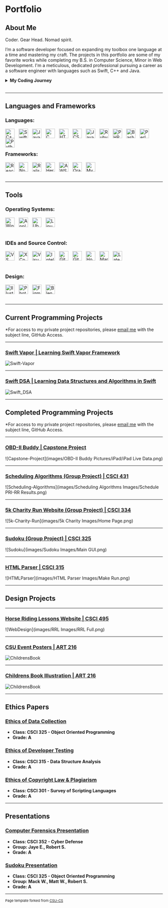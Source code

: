 Portfolio
=========

## About Me

Coder. Gear Head. Nomad spirit.
<p>
	I’m a software developer focused on expanding my toolbox one language at a time and mastering my craft. The projects in this portfolio are some of my favorite works while completing my B.S. in Computer Science, Minor in Web Development. I'm a meticulous, dedicated professional pursuing a career as a software engineer with languages such as Swift, C++ and Java.
</p>

<details>
	<summary>
		<b>
			My Coding Journey
		</b>
	</summary>
	<p>
		&emsp;&emsp;I started my coding journey as a Computer Science student with a passion to learn everything I could about making programs that would be useful. Since I use an iPhone, I wanted to teach myself iOS development with a dream to build my own app. Having a background as a mechanic, I chose to make an OBD-II application to bring together my love of vehicles and the technologies I have been learning throughout my education. I enjoy programming in C++ and Java, but have also grown to enjoy using Swift and SwiftUI specifically for Apple devices. I hope to continue growing my developer skill as a whole, as well as become more proficient in iOS, iPadOS, and macOS development. My next side projects will be learning Fullstack Development in Swift with Vapor, and embedded Swift programming.
	</p>
</details><br/>

---
## Languages and Frameworks

### Languages:

<img align="left" alt="C++" width="30px" style="padding-right:10px;" src="https://cdn.jsdelivr.net/gh/devicons/devicon/icons/cplusplus/cplusplus-original.svg" />
<img align="left" alt="Swift" width="30px" style="padding-right:10px;" src="https://cdn.jsdelivr.net/gh/devicons/devicon/icons/swift/swift-original.svg" />
<img align="left" alt="Java" width="30px" style="padding-right:10px;" src="https://cdn.jsdelivr.net/gh/devicons/devicon/icons/java/java-original.svg"/>
<img align="left" alt="C" width="30px" style="padding-right:10px;" src="https://cdn.jsdelivr.net/gh/devicons/devicon/icons/c/c-original.svg" />
<img align="left" alt="HTML" width="30px" style="padding-right:10px;" src="https://cdn.jsdelivr.net/gh/devicons/devicon/icons/html5/html5-plain.svg" />
<img align="left" alt="CSS" width="30px" style="padding-right:10px;" src="https://cdn.jsdelivr.net/gh/devicons/devicon/icons/css3/css3-plain.svg" />
<img align="left" alt="JavaScript" width="30px" style="padding-right:10px;" src="https://cdn.jsdelivr.net/gh/devicons/devicon/icons/javascript/javascript-plain.svg" />
<img align="left" alt="Ruby" width="30px" style="padding-right:10px;" src="https://cdn.jsdelivr.net/gh/devicons/devicon/icons/ruby/ruby-plain.svg" />
<img align="left" alt="PHP" width="30px" style="padding-right:10px;" src="https://cdn.jsdelivr.net/gh/devicons/devicon/icons/php/php-plain.svg" />
<img align="left" alt="Bash" width="30px" style="padding-right:10px;" src="https://cdn.jsdelivr.net/gh/devicons/devicon/icons/bash/bash-original.svg" />
<img align="left" alt="Perl" width="30px" style="padding-right:10px;" src="https://cdn.jsdelivr.net/gh/devicons/devicon/icons/perl/perl-original.svg" />
<img align="left" alt="Python" width="30px" style="padding-right:10px;" src="https://cdn.jsdelivr.net/gh/devicons/devicon/icons/python/python-original.svg" />
<br/>
<p>&nbsp;</p>

### Frameworks:

<img align="left" alt="React" width="30px" style="padding-right:10px;" src="https://cdn.jsdelivr.net/gh/devicons/devicon/icons/react/react-original.svg" />
<img align="left" alt="NodeJS" width="30px" style="padding-right:10px;" src="https://cdn.jsdelivr.net/gh/devicons/devicon/icons/nodejs/nodejs-original.svg" />
<img align="left" alt="Rails" width="30px" style="padding-right:10px;" src="https://cdn.jsdelivr.net/gh/devicons/devicon/icons/rails/rails-plain-wordmark.svg" />
<img align="left" alt="Heroku" width="30px" style="padding-right:10px;" src="https://cdn.jsdelivr.net/gh/devicons/devicon/icons/heroku/heroku-plain.svg" />
<img align="left" alt="AWS" width="30px" style="padding-right:10px;" src="https://cdn.jsdelivr.net/gh/devicons/devicon@latest/icons/amazonwebservices/amazonwebservices-original-wordmark.svg" />
<img align="left" alt="Oracle" width="30px" style="padding-right:10px;" src="https://cdn.jsdelivr.net/gh/devicons/devicon/icons/oracle/oracle-original.svg" />
<img align="left" alt="MySQL" width="30px" style="padding-right:10px;" src="https://cdn.jsdelivr.net/gh/devicons/devicon/icons/mysql/mysql-original.svg" />
<br/>
<p>&nbsp;</p>

---

## Tools

### Operating Systems:
<img align="left" alt="Windows" width="30px" style="padding-right:10px;" src="https://cdn.jsdelivr.net/gh/devicons/devicon/icons/windows8/windows8-original.svg" />
<img align="left" alt="Apple" width="30px" style="padding-right:10px;" src="https://cdn.jsdelivr.net/gh/devicons/devicon/icons/apple/apple-original.svg" />
<img align="left" alt="Ubuntu" width="30px" style="padding-right:10px;" src="https://cdn.jsdelivr.net/gh/devicons/devicon@latest/icons/ubuntu/ubuntu-original.svg" />
<img align="left" alt="Linux" width="30px" style="padding-right:10px;" src="https://cdn.jsdelivr.net/gh/devicons/devicon/icons/linux/linux-original.svg" />
<br/>
<p>&nbsp;</p>

### IDEs and Source Control:
<img align="left" alt="VS Code" width="30px" style="padding-right:10px;" src="https://cdn.jsdelivr.net/gh/devicons/devicon/icons/vscode/vscode-original.svg" />
<img align="left" alt="XCode" width="30px" style="padding-right:10px;" src="https://cdn.jsdelivr.net/gh/devicons/devicon/icons/xcode/xcode-original.svg" />
<img align="left" alt="Visual Studio" width="30px" style="padding-right:10px;" src="https://cdn.jsdelivr.net/gh/devicons/devicon/icons/visualstudio/visualstudio-plain.svg" />
<img align="left" alt="Intellij" width="30px" style="padding-right:10px;" src="https://cdn.jsdelivr.net/gh/devicons/devicon/icons/intellij/intellij-original.svg" />
<img align="left" alt="Git" width="30px" style="padding-right:10px;" src="https://cdn.jsdelivr.net/gh/devicons/devicon/icons/git/git-original.svg" />
<img align="left" alt="GitHub" width="30px" style="padding-right:10px;" src="https://cdn.jsdelivr.net/gh/devicons/devicon/icons/github/github-original.svg" />
<img align="left" alt="Homebrew" width="30px" style="padding-right:10px;" src="https://cdn.jsdelivr.net/gh/devicons/devicon@latest/icons/homebrew/homebrew-original.svg" />
<img align="left" alt="Markdown" width="30px" style="padding-right:10px;" src="https://cdn.jsdelivr.net/gh/devicons/devicon/icons/markdown/markdown-original.svg" />
<img align="left" alt="Latex" width="30px" style="padding-right:10px;" src="https://cdn.jsdelivr.net/gh/devicons/devicon/icons/latex/latex-original.svg" />
<br/>
<p>&nbsp;</p>

### Design:
<img align="left" alt="Illustrator" width="30px" style="padding-right:10px;" src="https://cdn.jsdelivr.net/gh/devicons/devicon@latest/icons/illustrator/illustrator-plain.svg" />
<img align="left" alt="Photoshop" width="30px" style="padding-right:10px;" src="https://cdn.jsdelivr.net/gh/devicons/devicon@latest/icons/photoshop/photoshop-original.svg" />
<img align="left" alt="Figma" width="30px" style="padding-right:10px;" src="https://cdn.jsdelivr.net/gh/devicons/devicon/icons/figma/figma-original.svg" />
<img align="left" alt="Blender" width="30px" style="padding-right:10px;" src="https://cdn.jsdelivr.net/gh/devicons/devicon@latest/icons/blender/blender-original.svg" />
<br/>
<p>&nbsp;</p>

---
## Current Programming Projects

*For access to my private project repositories, please [email me](mailto:rbsquires@csustudent.net?subject=GitHub%20Access) with the subject line, GitHub Access.

---
### [Swift Vapor | Learning Swift Vapor Framework](swiftVapor)

![Swift-Vapor](images/SwiftVapor/SwiftVapor.png)

---
### [Swift DSA | Learning Data Structures and Algorithms in Swift](swiftDSA)

![Swift_DSA](images/SwiftDSA/SwiftDSA.png)

---
## Completed Programming Projects

*For access to my private project repositories, please [email me](mailto:rbsquires@csustudent.net?subject=GitHub%20Access) with the subject line, GitHub Access.

---
### [OBD-II Buddy | Capstone Project](capstone)

![Capstone-Project](images/OBD-II Buddy Pictures/iPad/iPad Live Data.png)

---
### [Scheduling Algorithms (Group Project) | CSCI 431](project4)

![Scheduling-Algorithms](images/Scheduling Algorithms Images/Schedule PRI-RR Results.png)

---
### [5k Charity Run Website (Group Project) | CSCI 334](project3)

![5k-Charity-Run](images/5k Charity Images/Home Page.png)

---
### [Sudoku (Group Project) | CSCI 325](project2)

![Sudoku](images/Sudoku Images/Main GUI.png)

---
### [HTML Parser | CSCI 315](project1)

![HTMLParser](images/HTML Parser Images/Make Run.png)

---
## Design Projects

---

### [Horse Riding Lessons Website | CSCI 495](webdesign)

![WebDesign](images/RRL Images/RRL Full.png)

---

### [CSU Event Posters | ART 216](finaldesign)

![ChildrensBook](images/Design/Final1.png)

---

### [Childrens Book Illustration | ART 216](design1)

![ChildrensBook](images/Design/AdventuresOfBandit.png)

---


Ethics Papers
-------------

### <a href="pdf/CSCI 325 - Ethics Paper - Robert Squires.pdf" target="_blank">Ethics of Data Collection</a>

-   **Class: CSCI 325 - Object Oriented Programming** 
-   **Grade: A**

### <a href="pdf/CSCI 315 - Ethics Paper - Robert Squires.pdf" target="_blank">Ethics of Developer Testing</a>

-   **Class: CSCI 315 - Data Structure Analysis** 
-   **Grade: A**

### <a href="pdf/CSCI 301 - Ethics Paper - Robert Squires.pdf" target="_blank">Ethics of Copyright Law & Plagiarism</a>

-   **Class: CSCI 301 - Survey of Scripting Languages**  
-   **Grade: A**

---

Presentations
-------------

### <a href="pdf/CSCI 352 Forensics Group Project.pdf" target="_blank">Computer Forensics Presentation</a>

- **Class: CSCI 352 - Cyber Defense** 
- **Group: Jaye E., Robert S.**
- **Grade: A**

### <a href="https://youtu.be/TI5XosF6UNU" target="_blank">Sudoku Presentation</a>

- **Class: CSCI 325 - Object Oriented Programming**
- **Group: Mack W., Matt W., Robert S.**
- **Grade: A**

---

<p style="font-size:11px">Page template forked from <a href="https://github.com/csu-cs/csci-portfolio">CSU-CS</a></p>
<!-- Remove above link if you don't want to attributive -->
